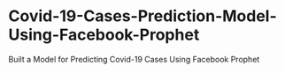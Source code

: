 # Covid-19-Cases-Prediction-Model-Using-Facebook-Prophet
Built a Model for Predicting Covid-19 Cases Using Facebook Prophet
